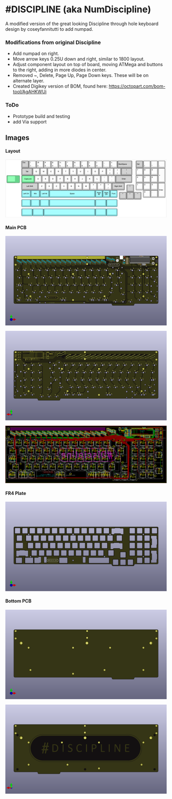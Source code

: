 # #DISCIPLINE (aka NumDiscipline)


A modified version of the great looking Discipline through hole keyboard design by coseyfannitutti to add numpad. 

### Modifications from original Discipline 

- Add numpad on right.
- Move arrow keys 0.25U down and right, similar to 1800 layout. 
- Adjust component layout on top of board, moving ATMega and buttons to the right, adding in more diodes in center. 
- Removed ~, Delete, Page Up, Page Down keys. These will be on alternate layer. 
- Created Digikey version of BOM, found here: https://octopart.com/bom-tool/AgAHKWUi

### ToDo 
- Prototype build and testing
- add Via support

## Images

#### Layout
![](./images/NumDiscipline-layout.jpg)

#### Main PCB
![](./images/NumDiscipline-pcb-front.png)

![](./images/NumDiscipline-pcb-back.png)

![](./images/NumDiscipline-layers.png)

#### FR4 Plate
![](./images/NumDiscipline-plate-front.png)

#### Bottom PCB
![](./images/NumDiscipline-bottom-front.png)

![](./images/NumDiscipline-bottom-back.png)


